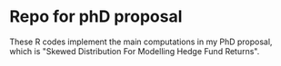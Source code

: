# Repo for phD proposal

These R codes implement the main computations in my  PhD proposal, which is
"Skewed Distribution For Modelling Hedge Fund Returns".

